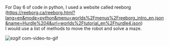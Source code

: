 For Day 6 of code in python, I used a website called reeborg (https://reeborg.ca/reeborg.html?lang=en&mode=python&menu=worlds%2Fmenus%2Freeborg_intro_en.json&name=Hurdle%204&url=worlds%2Ftutorial_en%2Fhurdle4.json) <br>
I would use a list of methods to move the robot and solve a maze.






![ezgif com-video-to-gif](https://github.com/jparng/100_Days_of_Code_Python/assets/59073672/784c71bc-924b-4d87-85df-c8098489ff11)
